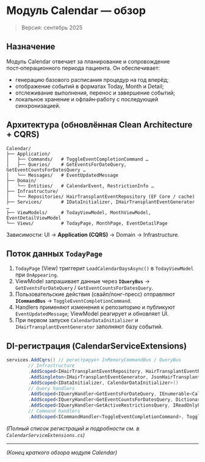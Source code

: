 # Модуль Calendar — обзор

> Версия: сентябрь 2025

## Назначение
Модуль Calendar отвечает за планирование и сопровождение пост‑операционного периода пациента. Он обеспечивает:
* генерацию базового расписания процедур на год вперёд;
* отображение событий в форматах Today, Month и Detail;
* отслеживание выполнения, перенос и завершение событий;
* локальное хранение и офлайн‑работу с последующей синхронизацией.

## Архитектура (обновлённая Clean Architecture + CQRS)
```
Calendar/
├── Application/
│   ├── Commands/   # ToggleEventCompletionCommand …
│   ├── Queries/    # GetEventsForDateQuery, GetEventCountsForDatesQuery …
│   └── Messages/   # EventUpdatedMessage
├── Domain/
│   └── Entities/   # CalendarEvent, RestrictionInfo …
├── Infrastructure/
│   └── Repositories/ HairTransplantEventRepository (EF Core / cache)
├── Services/       # IDataInitializer, IHairTransplantEventGenerator …
├── ViewModels/     # TodayViewModel, MonthViewModel, EventDetailViewModel
└── Views/          # TodayPage, MonthPage, EventDetailPage
```
Зависимости:
UI → **Application (CQRS)** → Domain → Infrastructure.

## Поток данных `TodayPage`
1. `TodayPage` (View) триггерит `LoadCalendarDaysAsync()` в `TodayViewModel` при `OnAppearing`.
2. ViewModel запрашивает данные через **`IQueryBus`** → `GetEventsForDateQuery` / `GetEventCountsForDatesQuery`.
3. Пользовательские действия (свайп/лонг-пресс) отправляют **`ICommandBus`** → `ToggleEventCompletionCommand`.
4. Handlers применяют изменения к репозиторию и публикуют `EventUpdatedMessage`; ViewModel реагирует и обновляет UI.
5. При первом запуске `CalendarDataInitializer` и `IHairTransplantEventGenerator` заполняют базу событий.

## DI-регистрация (CalendarServiceExtensions)
```csharp
services.AddCqrs() // регистрирует InMemoryCommandBus / QueryBus
        // Infrastructure
        .AddScoped<IHairTransplantEventRepository, HairTransplantEventRepository>()
        .AddSingleton<IHairTransplantEventGenerator, JsonHairTransplantEventGenerator>()
        .AddScoped<IDataInitializer, CalendarDataInitializer>()
        // Query handlers
        .AddScoped<IQueryHandler<GetEventsForDateQuery, IEnumerable<CalendarEvent>>, GetEventsForDateHandler>()
        .AddScoped<IQueryHandler<GetEventCountsForDatesQuery, Dictionary<DateTime, Dictionary<EventType,int>>>, GetEventCountsForDatesHandler>()
        .AddScoped<IQueryHandler<GetActiveRestrictionsQuery, IReadOnlyList<RestrictionInfo>>, GetActiveRestrictionsHandler>()
        // Command handlers
        .AddScoped<ICommandHandler<ToggleEventCompletionCommand>, ToggleEventCompletionHandler>();
```

*(Полный список регистраций и подробности см. в `CalendarServiceExtensions.cs`)*

---
*(Конец краткого обзора модуля Calendar)* 